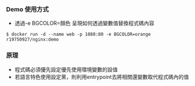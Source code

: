 ### Demo 使用方式
- 透過-e BGCOLOR=顏色 呈現如何透過變數值替換程式碼內容
```
$ docker run -d --name web -p 1080:80 -e BGCOLOR=orange r19750927/nginx:demo
```


### 原理
- 程式碼必須優先設定優先使用環境變數的設值 
- 若語言特色使用設定黨，則利用entrypoint去將相關還變數取代程式碼內的值




